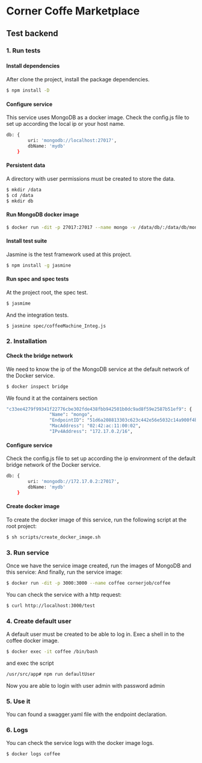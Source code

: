 # Corner Coffe Marketplace
## Test backend
### 1. Run tests
###
#### Install dependencies
After clone the project, install the package dependencies.
```bash
$ npm install -D
```
#### Configure service
This service uses MongoDB as a docker image. Check the config.js file to set up according the local ip or your host name.
```bash
db: {
        uri: 'mongodb://localhost:27017',
        dbName: 'mydb'
    }
```
#### Persistent data
A directory with user permissions must be created to store the data.
```bash
$ mkdir /data
$ cd /data
$ mkdir db
```
#### Run MongoDB docker image
```bash
$ docker run -dit -p 27017:27017 --name mongo -v /data/db/:/data/db/mongo mongo
```

#### Install test suite
Jasmine is the test framework used at this project.
```bash
$ npm install -g jasmine
```

#### Run spec and spec tests
At the project root, the spec test.
```bash
$ jasmime
```
And the integration tests.
```bash
$ jasmine spec/coffeeMachine_Integ.js
```

### 2. Installation
#### Check the bridge network
We need to know the ip of the MongoDB service at the default network of the Docker service.
```bash
$ docker inspect bridge
```
We found it at the containers section
```bash
"c33ee4279f99341f22776cbe302fde438fbb942501b0dc9ad8f59e2587b51ef9": {
                "Name": "mongo",
                "EndpointID": "51d6a208813303c623c442e56e5032c14a900f4b8f0ef3d0e3a3d2886f0f81de",
                "MacAddress": "02:42:ac:11:00:02",
                "IPv4Address": "172.17.0.2/16",
```
#### Configure service
Check the config.js file to set up according the ip environment of the default bridge network of the Docker service.
```bash
db: {
        uri: 'mongodb://172.17.0.2:27017',
        dbName: 'mydb'
    }
```
#### Create docker image
To create the docker image of this service, run the following script at the root project:
```bash
$ sh scripts/create_docker_image.sh
```

### 3. Run service
Once we have the service image created, run the images of MongoDB and this service:
And finally, run the service image:
```bash
$ docker run -dit -p 3000:3000 --name coffee cornerjob/coffee
```
 You can check the service with a http request:
```bash
$ curl http://localhost:3000/test
```

### 4. Create default user
A default user must be created to be able to log in.
Exec a shell in to the coffee docker image.
```bash
$ docker exec -it coffee /bin/bash
```

and exec the script
```bash
/usr/src/app# npm run defaultUser
```
Now you are able to login with user admin with password admin

### 5. Use it
You can found a swagger.yaml file with the endpoint declaration.

### 6. Logs
You can check the service logs with the docker image logs.

```bash
$ docker logs coffee
```

